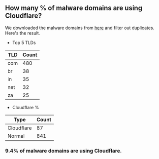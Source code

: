 ## How many % of malware domains are using Cloudflare?


We downloaded the malware domains from [here](https://urlhaus.abuse.ch) and filter out duplicates.
Here's the result.


[//]: # (start replacement)


- Top 5 TLDs

| TLD | Count |
| --- | --- |
| com | 480 |
| br | 38 |
| in | 35 |
| net | 32 |
| za | 25 |


- Cloudflare %

| Type | Count |
| --- | --- |
| Cloudflare | 87 |
| Normal | 841 |


### 9.4% of malware domains are using Cloudflare.
